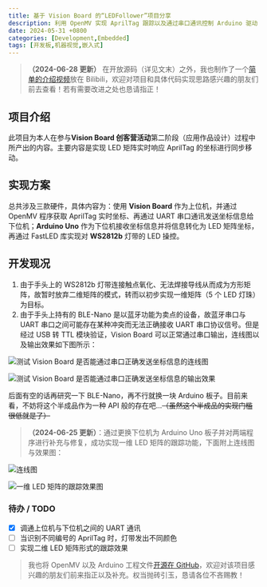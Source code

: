 ```yaml
---
title: 基于 Vision Board 的“LEDFollower”项目分享
description: 利用 OpenMV 实现 AprilTag 跟踪以及通过串口通讯控制 Arduino 驱动 LED 灯带
date: 2024-05-31 +0800
categories: [Development,Embedded]
tags: [开发板,机器视觉,嵌入式]
---
```


> **（2024-06-28 更新）** 在开放源码（详见文末）之外，我也制作了一个[简单的介绍视频](https://b23.tv/lZ4OD92 "简单的介绍视频")放在 Bilibili，欢迎对项目和具体代码实现思路感兴趣的朋友们前去查看！若有需要改进之处也恳请指正！

## 项目介绍

此项目为本人在参与**Vision Board 创客营活动**第二阶段（应用作品设计）过程中所产出的内容。主要内容是实现 LED 矩阵实时响应 AprilTag 的坐标进行同步移动。

## 实现方案

总共涉及三款硬件，具体内容为：使用 **Vision Board** 作为上位机，并通过 OpenMV 程序获取 AprilTag 实时坐标、再通过 UART 串口通讯发送坐标信息给下位机；**Arduino Uno** 作为下位机接收坐标信息并将信息转化为 LED 矩阵坐标，再通过 FastLED 库实现对 **WS2812b** 灯带的 LED 操控。

## 开发现况

1. 由于手头上的 WS2812b 灯带连接触点氧化、无法焊接导线从而成为方形矩阵，故暂时放弃二维矩阵的模式，转而以初步实现一维矩阵（5 个 LED 灯珠）为目标。
2. 由于手头上持有的 BLE-Nano 是以蓝牙功能为卖点的设备，故蓝牙串口与 UART 串口之间可能存在某种冲突而无法正确接收 UART 串口协议信号。但是经过 USB 转 TTL 模块验证，Vision Board 可以正常通过串口输出，连线图以及输出效果如下图所示：

![测试 Vision Board 是否能通过串口正确发送坐标信息的连线图](https://file1.elecfans.com/web2/M00/EB/64/wKgaomZYoKOAMaBrAFZ8x5H8TnA442.jpg)

![测试 Vision Board 是否能通过串口正确发送坐标信息的输出效果](https://file1.elecfans.com/web2/M00/EA/7C/wKgZomZYnCCAMEu7AAh2KK3YZ7M274.gif)

后面有空的话再研究一下 BLE-Nano，再不行就换一块 Arduino 板子。目前来看，不妨将这个半成品作为一种 API 般的存在吧…~~（虽然这个半成品的实现门槛很低就是了）~~

> **（2024-06-25 更新）**：通过更换下位机为 Arduino Uno 板子并对两端程序进行补充与修复，成功实现一维 LED 矩阵的跟踪功能，下面附上连线图与效果图：

![连线图](https://file1.elecfans.com/web2/M00/F3/C9/wKgaomZ6osiAQaMEAFCb8SNVoMs994.jpg)

![一维 LED 矩阵的跟踪效果图](https://file1.elecfans.com/web2/M00/F2/DF/wKgZomZ6pTqAEQz4AHGhpkcbLjs200.gif)

### 待办 / TODO

- [x] 调通上位机与下位机之间的 UART 通讯
- [ ] 当识别不同编号的 AprilTag 时，灯带发出不同颜色
- [ ] 实现二维 LED 矩阵形式的跟踪效果

> 我也将 OpenMV 以及 Arduino 工程文件[开源在 GitHub](https://github.com/Tenktau/LEDFollower)，欢迎对该项目感兴趣的朋友们前来指正以及补充。权当抛砖引玉，恳请各位不吝赐教！
